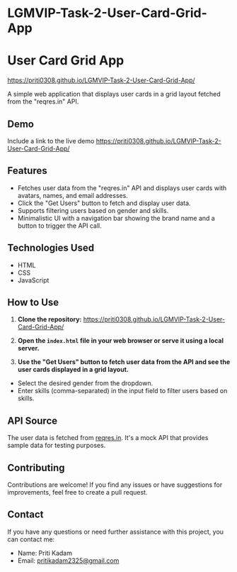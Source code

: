 # LGMVIP-Task-2-User-Card-Grid-App
# User Card Grid App
https://priti0308.github.io/LGMVIP-Task-2-User-Card-Grid-App/

A simple web application that displays user cards in a grid layout fetched from the "reqres.in" API.

## Demo

Include a link to the live demo
https://priti0308.github.io/LGMVIP-Task-2-User-Card-Grid-App/

## Features

- Fetches user data from the "reqres.in" API and displays user cards with avatars, names, and email addresses.
- Click the "Get Users" button to fetch and display user data.
- Supports filtering users based on gender and skills.
- Minimalistic UI with a navigation bar showing the brand name and a button to trigger the API call.

## Technologies Used

- HTML
- CSS
- JavaScript

## How to Use

1. **Clone the repository:**
https://priti0308.github.io/LGMVIP-Task-2-User-Card-Grid-App/

3. **Open the `index.html` file in your web browser or serve it using a local server.**

4. **Use the "Get Users" button to fetch user data from the API and see the user cards displayed in a grid layout.**
- Select the desired gender from the dropdown.
- Enter skills (comma-separated) in the input field to filter users based on skills.

## API Source

The user data is fetched from [reqres.in](https://reqres.in/). It's a mock API that provides sample data for testing purposes.

## Contributing

Contributions are welcome! If you find any issues or have suggestions for improvements, feel free to create a pull request.

## Contact

If you have any questions or need further assistance with this project, you can contact me:
- Name: Priti Kadam
- Email: pritikadam2325@gmail.com
